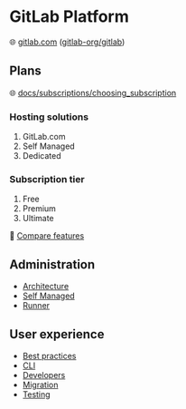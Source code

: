 # GitLab Platform

🌐 [gitlab.com](https://gitlab.com/) ([gitlab-org/gitlab](https://gitlab.com/gitlab-org/gitlab))

## Plans

🌐 [docs/subscriptions/choosing_subscription](https://docs.gitlab.com/ee/subscriptions/choosing_subscription.html)

### Hosting solutions

1. GitLab.com
2. Self Managed
3. Dedicated

### Subscription tier

1. Free
2. Premium
3. Ultimate

📝 [Compare features](https://about.gitlab.com/pricing/feature-comparison/)

## Administration

* [Architecture](platform-architecture.md)
* [Self Managed](self-managed.md)
* [Runner](runner.md)

## User experience

* [Best practices](best-practices.md)
* [CLI](cli.md)
* [Developers](developers.md)
* [Migration](migration.md)
* [Testing](testing.md)
